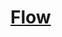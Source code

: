 # [Flow](https://kotlin.github.io/kotlinx.coroutines/kotlinx-coroutines-core/kotlinx.coroutines.flow/-flow/)
